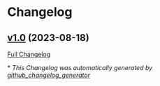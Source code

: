 # Changelog

## [v1.0](https://github.com/smilz0/Left4Grief/tree/v1.0) (2023-08-18)

[Full Changelog](https://github.com/smilz0/Left4Grief/compare/022a9ab14f1c965fd19bc7485561dab611b4045c...v1.0)



\* *This Changelog was automatically generated by [github_changelog_generator](https://github.com/github-changelog-generator/github-changelog-generator)*
